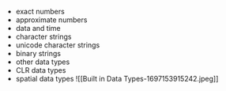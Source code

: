 - exact numbers
- approximate numbers
- data and time
- character strings
- unicode character strings
- binary strings
- other data types
-  CLR data types
- spatial data types
![[Built in Data Types-1697153915242.jpeg]]
